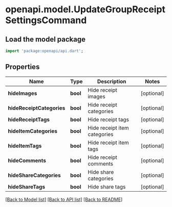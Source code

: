 # openapi.model.UpdateGroupReceiptSettingsCommand

## Load the model package
```dart
import 'package:openapi/api.dart';
```

## Properties
Name | Type | Description | Notes
------------ | ------------- | ------------- | -------------
**hideImages** | **bool** | Hide receipt images | [optional] 
**hideReceiptCategories** | **bool** | Hide receipt categories | [optional] 
**hideReceiptTags** | **bool** | Hide receipt tags | [optional] 
**hideItemCategories** | **bool** | Hide receipt item categories | [optional] 
**hideItemTags** | **bool** | Hide receipt item tags | [optional] 
**hideComments** | **bool** | Hide receipt comments | [optional] 
**hideShareCategories** | **bool** | Hide share categories | [optional] 
**hideShareTags** | **bool** | Hide share tags | [optional] 

[[Back to Model list]](../README.md#documentation-for-models) [[Back to API list]](../README.md#documentation-for-api-endpoints) [[Back to README]](../README.md)


